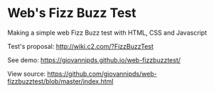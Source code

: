 # Web's Fizz Buzz Test
Making a simple web Fizz Buzz test with HTML, CSS and Javascript

Test's proposal: http://wiki.c2.com/?FizzBuzzTest

See demo: https://giovannipds.github.io/web-fizzbuzztest/

View source: https://github.com/giovannipds/web-fizzbuzztest/blob/master/index.html
